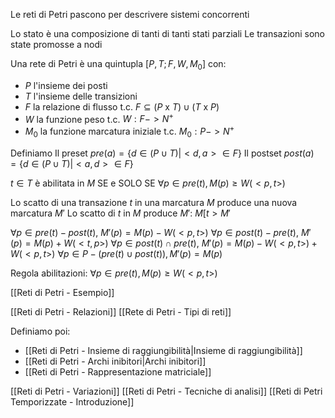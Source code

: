 Le reti di Petri pascono per descrivere sistemi concorrenti

Lo stato è una composizione di tanti di tanti stati parziali
Le transazioni sono state promosse a nodi

Una rete di Petri è una quintupla $[P, T;F,W,M_0]$ con:
- $P$ l'insieme dei posti
- $T$ l'insieme delle transizioni
- $F$ la relazione di flusso t.c. $F \subseteq (P \text{ x } T) \cup (T \text{ x } P)$
- $W$ la funzione peso t.c. $W: F -> N^+$
- $M_0$ la funzione marcatura iniziale t.c. $M_0: P -> N^+$

Definiamo
Il preset $pre(a) = \{d \in (P \cup T) | <d, a> \in F\}$
Il postset $post(a) = \{d \in (P \cup T) | <a, d> \in F\}$

$t \in T$ è abilitata in $M$ SE e SOLO SE $\forall p \in pre(t), M(p) \geq W(<p,t>)$

Lo scatto di una transazione $t$ in una marcatura $M$ produce una nuova marcatura $M'$
Lo scatto di $t$ in $M$ produce $M'$: $M[t>M'$

$\forall p \in pre(t) - post(t)$, $M'(p)=M(p)-W(<p,t>)$
$\forall p \in post(t) - pre(t)$, $M'(p)=M(p)+W(<t,p>)$
$\forall p \in post(t) \cap pre(t)$, $M'(p)=M(p)-W(<p,t>)+W(<p,t>)$
$\forall p \in P - (pre(t) \cup post(t)), M'(p) = M(p)$

Regola abilitazioni: $\forall p \in pre(t), M(p) \geq W(<p,t>)$

[[Reti di Petri - Esempio]]

[[Reti di Petri - Relazioni]]
[[Rete di Petri - Tipi di reti]]

Definiamo poi:
- [[Reti di Petri - Insieme di raggiungibilità|Insieme di raggiungibilità]]
- [[Reti di Petri - Archi inibitori|Archi inibitori]]
- [[Reti di Petri - Rappresentazione matriciale]]

[[Reti di Petri - Variazioni]]
[[Reti di Petri - Tecniche di analisi]]
[[Reti di Petri Temporizzate - Introduzione]]